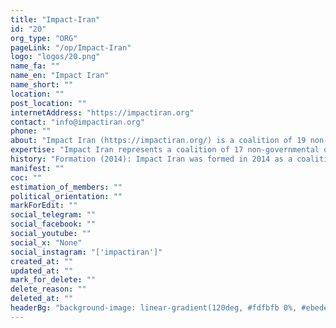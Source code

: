```yaml
---
title: "Impact-Iran"
id: "20"
org_type: "ORG"
pageLink: "/op/Impact-Iran"
logo: "logos/20.png"
name_fa: ""
name_en: "Impact Iran"
name_short: ""
location: ""
post_location: ""
internetAddress: "https://impactiran.org"
contact: "info@impactiran.org"
phone: ""
about: "Impact Iran (https://impactiran.org/) is a coalition of 19 non-governmental organizations committed to advocating for human rights and driving positive change in Iran."
expertise: "Impact Iran represents a coalition of 17 non-governmental organizations that draw attention to the situation of human rights in Iran, and encourage the Iranian government to address concerns expressed by the international community and international human rights bodies."
history: "Formation (2014): Impact Iran was formed in 2014 as a coalition of 19 Iranian human rights NGOs. This collective approach was driven by the need to amplify the voices of Iranian civil society on the global stage and advocate more effectively for human rights and accountability within Iran."
manifest: ""
coc: ""
estimation_of_members: ""
political_orientation: ""
markForEdit: ""
social_telegram: ""
social_facebook: ""
social_youtube: ""
social_x: "None"
social_instagram: "['impactiran']"
created_at: ""
updated_at: ""
mark_for_delete: ""
delete_reason: ""
deleted_at: ""
headerBg: "background-image: linear-gradient(120deg, #fdfbfb 0%, #ebedee 100%);"
---
```


